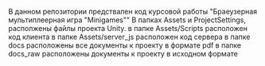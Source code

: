 В данном репозитории предствален код курсовой работы "Браеузерная мультиплеерная игра "Minigames""
В папках Assets и ProjectSettings, располжены файлы проекта Unity.
в папке Assets/Scripts расположен код клиента
в папке Assets/server_js расположен код сервера
в папке docs расположены все документы к проекту в формате pdf
в папке docs_raw расположены документы к проекту в исходном формате